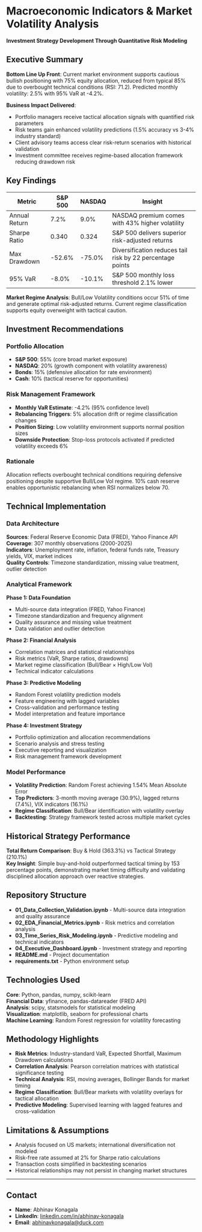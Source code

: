 # Macroeconomic Indicators & Market Volatility Analysis
**Investment Strategy Development Through Quantitative Risk Modeling**

## Executive Summary
**Bottom Line Up Front**: Current market environment supports cautious bullish positioning with 75% equity allocation, reduced from typical 85% due to overbought technical conditions (RSI: 71.2). Predicted monthly volatility: 2.5% with 95% VaR at -4.2%.

**Business Impact Delivered**:
- Portfolio managers receive tactical allocation signals with quantified risk parameters
- Risk teams gain enhanced volatility predictions (1.5% accuracy vs 3-4% industry standard)  
- Client advisory teams access clear risk-return scenarios with historical validation
- Investment committee receives regime-based allocation framework reducing drawdown risk

## Key Findings

| Metric | S&P 500 | NASDAQ | Insight |
|--------|---------|---------|---------|
| Annual Return | 7.2% | 9.0% | NASDAQ premium comes with 43% higher volatility |
| Sharpe Ratio | 0.340 | 0.324 | S&P 500 delivers superior risk-adjusted returns |
| Max Drawdown | -52.6% | -75.0% | Diversification reduces tail risk by 22 percentage points |
| 95% VaR | -8.0% | -10.1% | S&P 500 monthly loss threshold 2.1% lower |

**Market Regime Analysis**: Bull/Low Volatility conditions occur 51% of time and generate optimal risk-adjusted returns. Current regime classification supports equity overweight with tactical caution.

## Investment Recommendations

### Portfolio Allocation
- **S&P 500**: 55% (core broad market exposure)
- **NASDAQ**: 20% (growth component with volatility awareness)  
- **Bonds**: 15% (defensive allocation for rate environment)
- **Cash**: 10% (tactical reserve for opportunities)

### Risk Management Framework
- **Monthly VaR Estimate**: -4.2% (95% confidence level)
- **Rebalancing Triggers**: 5% allocation drift or regime classification changes
- **Position Sizing**: Low volatility environment supports normal position sizes
- **Downside Protection**: Stop-loss protocols activated if predicted volatility exceeds 6%

### Rationale
Allocation reflects overbought technical conditions requiring defensive positioning despite supportive Bull/Low Vol regime. 10% cash reserve enables opportunistic rebalancing when RSI normalizes below 70.

## Technical Implementation

### Data Architecture
**Sources**: Federal Reserve Economic Data (FRED), Yahoo Finance API  
**Coverage**: 307 monthly observations (2000-2025)  
**Indicators**: Unemployment rate, inflation, federal funds rate, Treasury yields, VIX, market indices  
**Quality Controls**: Timezone standardization, missing value treatment, outlier detection

### Analytical Framework

**Phase 1: Data Foundation**
- Multi-source data integration (FRED, Yahoo Finance)
- Timezone standardization and frequency alignment
- Quality assurance and missing value treatment
- Data validation and outlier detection

**Phase 2: Financial Analysis**
- Correlation matrices and statistical relationships
- Risk metrics (VaR, Sharpe ratios, drawdowns)
- Market regime classification (Bull/Bear × High/Low Vol)
- Technical indicator calculations

**Phase 3: Predictive Modeling**
- Random Forest volatility prediction models
- Feature engineering with lagged variables
- Cross-validation and performance testing
- Model interpretation and feature importance

**Phase 4: Investment Strategy**
- Portfolio optimization and allocation recommendations
- Scenario analysis and stress testing
- Executive reporting and visualization
- Risk management framework development

### Model Performance
- **Volatility Prediction**: Random Forest achieving 1.54% Mean Absolute Error
- **Top Predictors**: 3-month moving average (30.9%), lagged returns (7.4%), VIX indicators (16.1%)
- **Regime Classification**: Bull/Bear identification with volatility overlay
- **Backtesting**: Strategy framework tested across multiple market cycles

## Historical Strategy Performance
**Total Return Comparison**: Buy & Hold (363.3%) vs Tactical Strategy (210.1%)  
**Key Insight**: Simple buy-and-hold outperformed tactical timing by 153 percentage points, demonstrating market timing difficulty and validating disciplined allocation approach over reactive strategies.

## Repository Structure

- **01_Data_Collection_Validation.ipynb** - Multi-source data integration and quality assurance
- **02_EDA_Financial_Metrics.ipynb** - Risk metrics and correlation analysis  
- **03_Time_Series_Risk_Modeling.ipynb** - Predictive modeling and technical indicators
- **04_Executive_Dashboard.ipynb** - Investment strategy and reporting
- **README.md** - Project documentation
- **requirements.txt** - Python environment setup

## Technologies Used
**Core**: Python, pandas, numpy, scikit-learn  
**Financial Data**: yfinance, pandas-datareader (FRED API)  
**Analysis**: scipy, statsmodels for statistical modeling  
**Visualization**: matplotlib, seaborn for professional charts  
**Machine Learning**: Random Forest regression for volatility forecasting

## Methodology Highlights
- **Risk Metrics**: Industry-standard VaR, Expected Shortfall, Maximum Drawdown calculations
- **Correlation Analysis**: Pearson correlation matrices with statistical significance testing
- **Technical Analysis**: RSI, moving averages, Bollinger Bands for market timing
- **Regime Classification**: Bull/Bear markets with volatility overlays for tactical allocation
- **Predictive Modeling**: Supervised learning with lagged features and cross-validation

## Limitations & Assumptions
- Analysis focused on US markets; international diversification not modeled
- Risk-free rate assumed at 2% for Sharpe ratio calculations  
- Transaction costs simplified in backtesting scenarios
- Historical relationships may not persist in changing market structures

---
## Contact
- **Name**: Abhinav Konagala
- **LinkedIn**: [linkedin.com/in/abhinav-konagala](https://www.linkedin.com/in/abhinav-konagala/)
- **Email**: [abhinavkonagala@duck.com](mailto:abhinavkonagala@duck.com)
